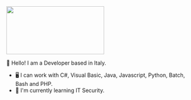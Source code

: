 <img src="https://64.media.tumblr.com/804608d86f3d3996e411d15174eb0e68/tumblr_oldzk8CekB1w3yrmwo1_500.gifv" width="256" height="126" />

👋 Hello! I am a Developer based in Italy.
- 🖥️ I can work with C#, Visual Basic, Java, Javascript, Python, Batch, Bash and PHP.
- 🌱 I'm currently learning IT Security.

<!---
Fl1n3/Fl1n3 is a ✨ special ✨ repository because its `README.md` (this file) appears on your GitHub profile.
You can click the Preview link to take a look at your changes.
--->
